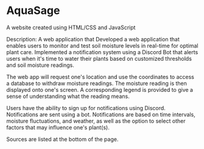 # AquaSage

A website created using HTML/CSS and JavaScript

Description: A web application that Developed a web application that enables users to monitor and test soil moisture levels in real-time for optimal plant care. Implemented a notification system using a Discord Bot that alerts users when it's time to water their plants based on customized thresholds and soil moisture readings.

The web app will request one's location and use the coordinates to access a database to withdraw moisture readings. The moisture reading is then displayed onto one's screen. A corresponding legend is provided to give a sense of understanding what the reading means.

Users have the ability to sign up for notifications using Discord. Notifications are sent using a bot. Notifications are based on time intervals, moisture fluctuations, and weather, as well as the option to select other factors that may influence one's plant(s).

Sources are listed at the bottom of the page.
